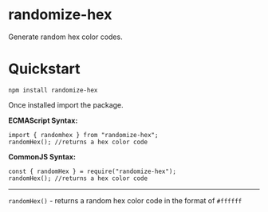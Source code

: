 # randomize-hex 

 
 Generate random hex color codes.
 
 
 # Quickstart
 ```
npm install randomize-hex
```
Once installed import the package.

**ECMAScript Syntax:**
```
import { randomhex } from "randomize-hex";
randomHex(); //returns a hex color code
```

**CommonJS Syntax:**
```
const { randomHex } = require("randomize-hex");
randomHex(); //returns a hex color code
```

___
`randomHex()` - returns a random hex color code in the format of `#ffffff`